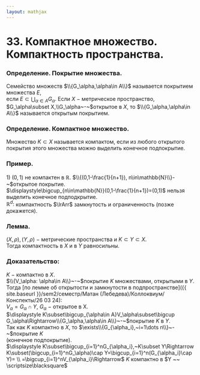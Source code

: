 ```yaml
---  
layout: mathjax  
---  
```

  
# 33. Компактное множество. Компактность пространства.  
  
### Определение. Покрытие множества.  
Семейство множеств $\\{G_\alpha,\alpha\in A\\}$ называется покрытием множества $E$,  
если $\displaystyle E\subset\bigcup_{\alpha\in A}G_\alpha$. Если $X~-~$метрическое пространство, $G_\alpha\subset X,\\G_\alpha~-~$открытое в $X$, то $\\{G_\alpha,\alpha\in A\\}$ называется открытым покрытием.  
  
### Определение. Компактное множество.  
Множество $K\subset X$ называется компактом, если из любого открытого покрытия этого множества можно выделить конечное подпокрытие.  
  
### Пример.  
$1)~(0,1)$ не компактен в $\mathbb{R}$. $\\{(0,1-\frac{1}{n+1}), n\in\mathbb{N}\\}-~$открытое покрытие.  
$\displaystyle\bigcup_{n\in\mathbb{N}}(0,1-\frac{1}{n+1})=(0,1)$ нельзя выделить конечное подподкрытие.  
$\mathbb{R}^d:$ компактность $\lrArr$ замкнутость и ограниченность (позже докажется).  
  
### Лемма.  
$(X,\rho),(Y,\rho)~-~$метрические пространства и $K\subset Y\subset X$.  
Тогда компактность в $X$ и в $Y$ равносильны.  
  
### Доказательство:  
$K~-~$компактно в $X$.  
$\\{V_\alpha: \alpha\in A\\}~-~$покрытие $K$ множествами, открытыми в $Y$.  
Тогда [по лемме об открытости и замкнутости в подпространстве]({{ site.baseurl }}/sem2/семестр/Матан (Лебедева)/Коллоквиум/Конспекты/26 03 24):  
$V_\alpha=G_\alpha\cap Y,~G_\alpha~-~$открытое в X.  
$\displaystyle K\subset\bigcup_{\alpha\in A}V_\alpha\subset\bigcup G_\alpha\Rightarrow\\{G_\alpha,\alpha\in A\\}~-~$покрытие $K$ в $Y$.  
Так как $K$ компактно в $X$, то $\exists\\{G_{\alpha_i},~i=1\dots n\\}~-~$покрытие $K$  
(конечное подпокрытие).  
$\displaystyle K\subset\bigcup_{i=1}^nG_{\alpha_i},~K\subset Y\Rightarrow K\subset(\bigcup_{i=1}^nG_\alpha)\cap Y=\bigcup_{i=1}^n(G_{\alpha_i}\cap Y)=  
\\  
=\bigcup_{i=1}^nV_{\alpha_i}\Rightarrow$  $K$ компактно в $Y ~~ \scriptsize\blacksquare$  
